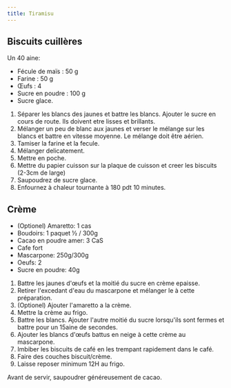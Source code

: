 ```yaml
---
title: Tiramisu
---
```


## Biscuits cuillères

Un 40 aine:

- Fécule de maïs : 50 g
- Farine : 50 g
- Œufs : 4
- Sucre en poudre : 100 g
- Sucre glace.

1. Séparer les blancs des jaunes et battre les blancs. Ajouter le sucre en cours de route. Ils doivent etre lisses et brillants.
1. Mélanger un peu de blanc aux jaunes et verser le mélange sur les blancs et battre en vitesse moyenne.
   Le mélange doit être aérien.
1. Tamiser la farine et la fecule.
1. Mélanger delicatement.
1. Mettre en poche.
1. Mettre du papier cuisson sur la plaque de cuisson et creer les biscuits (2-3cm de large)
1. Saupoudrez de sucre glace.
1. Enfournez à chaleur tournante à 180 pdt 10 minutes.

## Crème

-   (Optionel) Amaretto: 1 cas
-   Boudoirs: 1 paquet ½ / 300g
-   Cacao en poudre amer: 3 CaS
-   Cafe fort
-   Mascarpone: 250g/300g
-   Oeufs: 2
-   Sucre en poudre: 40g

1.  Battre les jaunes d'œufs et la moitié du sucre en crème epaisse.
1.  Retirer l'excedant d'eau du mascarpone et mélanger le à cette préparation.
1.  (Optionel) Ajouter l'amaretto a la crème.
1.  Mettre la crème au frigo.
1.  Battre les blancs. Ajouter l'autre moitié du sucre lorsqu'ils sont
    fermes et battre pour un 15aine de secondes.
1.  Ajouter les blancs d'œufs battus en neige à cette crème au
    mascarpone.
1.  Imbiber les biscuits de café en les trempant rapidement dans le
    café.
1.  Faire des couches biscuit/crème.
1.  Laisse reposer minimum 12H au frigo.

Avant de servir, saupoudrer généreusement de cacao.
